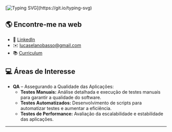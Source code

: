 [![Typing SVG](https://readme-typing-svg.demolab.com/?lines=👋Olá,+sou+Lucas+Basso;)](https://git.io/typing-svg)




## 🌎 Encontre-me na web
- 💼 [LinkedIn](https://www.linkedin.com/in/lucaselanobasso/)
- ✉️ lucaselanobasso@gmail.com
- 📚 [Curriculum](curriculum.md)


## 💻 Áreas de Interesse

- **QA** – Assegurando a Qualidade das Aplicações:
  - **Testes Manuais:** Análise detalhada e execução de testes manuais para garantir a qualidade do software.
  - **Testes Automatizados:** Desenvolvimento de scripts para automatizar testes e aumentar a eficiência.
  - **Testes de Performance:** Avaliação da escalabilidade e estabilidade das aplicações.

--- 



<!--
**lucaselanobasso/lucaselanobasso** is a ✨ _special_ ✨ repository because its `README.md` (this file) appears on your GitHub profile.

Here are some ideas to get you started:

- 🔭 I’m currently working on ...
- 🌱 I’m currently learning ...
- 👯 I’m looking to collaborate on ...
- 🤔 I’m looking for help with ...
- 💬 Ask me about ...
- 📫 How to reach me: ...
- 😄 Pronouns: ...
- ⚡ Fun fact: ...
-->
